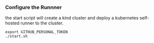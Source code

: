 ### Configure the Runnner
the start script will create a kind cluster and deploy a kubernetes self-hosted runner to the cluster. 
```
export GITHUB_PERSONAL_TOKEN
./start.sh
```